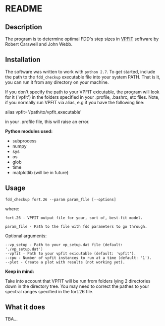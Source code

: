 # README

## Description

The program is to determine optimal FDD's step sizes in [VPFIT](https://www.ast.cam.ac.uk/~rfc/vpfit.html) software by Robert Carswell and John Webb.

## Installation
The software was written to work with `python 2.7`. 
To get started, include the path to the `fdd_checkup` executable file into your system PATH.
That is it, you can run it from any directory on your machine.

If you don't specify the path to your VPFIT exicutable, the program will look for it ('vpfit') in the folders specified in your .profile, .bashrc, etc files.
Note, if you normally run VPFIT via alias, e.g if you have the following line:

alias vpfit='/path/to/vpfit_executable'

in your .profile file, this will raise an error.


**Python modules used:**

- subprocess
- numpy
- sys
- os
- glob
- time
- matplotlib (will be in future)

## Usage

`fdd_checkup fort.26 --param param_file [--options]`

where:
```
fort.26 - VPFIT output file for your, sort of, best-fit model.

param_file - Path to the file with fdd parameters to go through.

```
Optional arguments:
```
--vp_setup - Path to your vp_setup.dat file (default: './vp_setup.dat')
--vpfit - Path to your vpfit exicutable (default: 'vpfit').
--cpu - Number of vpfit instances to run at a time (default: '1').
--plot - Create a plot with results (not working yet).
```
**Keep in mind:**

Take into account that VPFIT will be run from folders lying 2 directories down in the directory tree. You may need to correct the pathes to your spectral ranges specified in the fort.26 file.

## What it does

TBA...